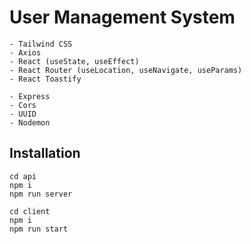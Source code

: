 # User Management System
```
- Tailwind CSS
- Axios
- React (useState, useEffect)
- React Router (useLocation, useNavigate, useParams)
- React Toastify
```
```
- Express
- Cors
- UUID
- Nodemon
```
## Installation
```
cd api
npm i
npm run server
```

```
cd client
npm i
npm run start
```
